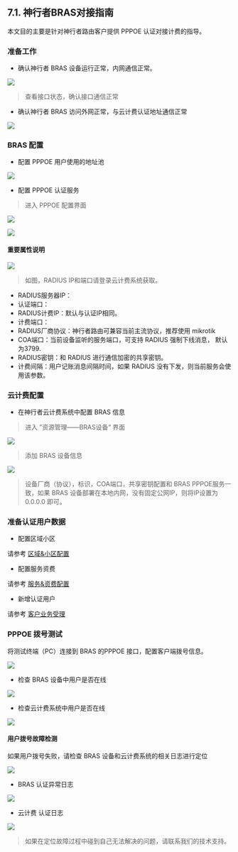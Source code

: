## 7.1. 神行者BRAS对接指南

本文目的主要是针对神行者路由客户提供 PPPOE 认证对接计费的指导。

### 准备工作

- 确认神行者 BRAS 设备运行正常，内网通信正常。

![](http://static.toughcloud.net/toughsms/ldj_2018-12-26_095004.png)

> 查看接口状态，确认接口通信正常

- 确认神行者 BRAS 访问外网正常，与云计费认证地址通信正常 

![](http://static.toughcloud.net/toughsms/ldj_2018-12-26_095250.png)


### BRAS 配置

- 配置 PPPOE 用户使用的地址池

![](http://static.toughcloud.net/toughsms/ldj_2018-12-26_095635.png)

- 配置 PPPOE 认证服务

> 进入 PPPOE 配置界面

![](http://static.toughcloud.net/toughsms/ldj_2018-12-26_095428.png)

![](http://static.toughcloud.net/toughsms/ldj_2018-12-26_095842.png)

#### 重要属性说明

![](http://static.toughcloud.net/toughsms/ldj_2018-12-26_104426.png)

> 如图，RADIUS IP和端口请登录云计费系统获取。

- RADIUS服务器IP：
- 认证端口：
- RADIUS计费IP：默认与认证IP相同。
- 计费端口：
- RADIUS厂商协议：神行者路由可兼容当前主流协议，推荐使用 mikrotik
- COA端口：当前设备监听的服务端口，可支持 RADIUS 强制下线消息， 默认为3799.
- RADIUS密钥：和 RADIUS 进行通信加密的共享密钥。 
- 计费间隔：用户记账消息间隔时间，如果 RADIUS 没有下发，则当前服务会使用该参数。


### 云计费配置

- 在神行者云计费系统中配置 BRAS 信息

> 进入 ”资源管理——BRAS设备“ 界面

![](http://static.toughcloud.net/toughsms/ldj_2018-12-26_101817.png)

> 添加 BRAS 设备信息

![](http://static.toughcloud.net/toughsms/ldj_2018-12-26_102020.png)

> 设备厂商（协议），标识，COA端口，共享密钥配置和 BRAS PPPOE服务一致，如果 BRAS 设备部署在本地内网，没有固定公网IP，则将IP设置为 0.0.0.0 即可。


### 准备认证用户数据

- 配置区域小区

请参考 [区域&小区配置](../opt/area.md)

- 配置服务资费

请参考 [服务&资费配置](../opt/service.md)

- 新增认证用户

请参考 [客户业务受理](../opt/subscribe.md)

### PPPOE 拨号测试

将测试终端（PC）连接到 BRAS 的PPPOE 接口，配置客户端拨号信息。

![](http://static.toughcloud.net/toughsms/ldj_2018-12-26_103034.png)


- 检查 BRAS 设备中用户是否在线

![](http://static.toughcloud.net/toughsms/ldj_2018-12-26_103503.png)

- 检查云计费系统中用户是否在线

![](http://static.toughcloud.net/toughsms/ldj_2018-12-26_103219.png)


#### 用户拨号故障检测

如果用户拨号失败，请检查 BRAS 设备和云计费系统的相关日志进行定位

![](http://static.toughcloud.net/toughsms/ldj_2018-12-26_103902.png)

- BRAS 认证异常日志

![](http://static.toughcloud.net/toughsms/ldj_2018-12-26_103949.png)

- 云计费  认证日志

![](http://static.toughcloud.net/toughsms/ldj_2018-12-26_104226.png)


> 如果在定位故障过程中碰到自己无法解决的问题，请联系我们的技术支持。



